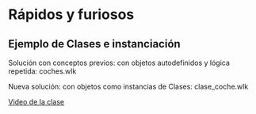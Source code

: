 # Rápidos y furiosos

## Ejemplo de Clases e instanciación

Solución con conceptos previos: con objetos autodefinidos y lógica repetida: coches.wlk

Nueva solución: con objetos como instancias de Clases: clase_coche.wlk


[Video de la clase](https://youtu.be/ClfJ_fNxj_s)


